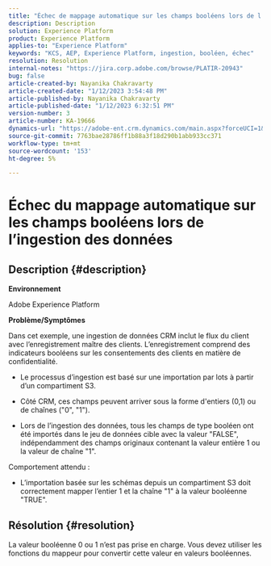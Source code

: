 ```yaml
---
title: "Échec de mappage automatique sur les champs booléens lors de l’ingestion des données"
description: Description
solution: Experience Platform
product: Experience Platform
applies-to: "Experience Platform"
keywords: "KCS, AEP, Experience Platform, ingestion, booléen, échec"
resolution: Resolution
internal-notes: "https://jira.corp.adobe.com/browse/PLATIR-20943"
bug: false
article-created-by: Nayanika Chakravarty
article-created-date: "1/12/2023 3:54:48 PM"
article-published-by: Nayanika Chakravarty
article-published-date: "1/12/2023 6:32:51 PM"
version-number: 3
article-number: KA-19666
dynamics-url: "https://adobe-ent.crm.dynamics.com/main.aspx?forceUCI=1&pagetype=entityrecord&etn=knowledgearticle&id=ce8ba86c-9192-ed11-aad1-6045bd006c82"
source-git-commit: 7763bae28786ff1b88a3f18d290b1abb933cc371
workflow-type: tm+mt
source-wordcount: '153'
ht-degree: 5%

---
```


# Échec du mappage automatique sur les champs booléens lors de l’ingestion des données

## Description {#description}


<b>Environnement</b>

Adobe Experience Platform

<b>Problème/Symptômes</b>

Dans cet exemple, une ingestion de données CRM inclut le flux du client avec l’enregistrement maître des clients. L’enregistrement comprend des indicateurs booléens sur les consentements des clients en matière de confidentialité.

- Le processus d’ingestion est basé sur une importation par lots à partir d’un compartiment S3.

- Côté CRM, ces champs peuvent arriver sous la forme d&#39;entiers (0,1) ou de chaînes (&quot;0&quot;, &quot;1&quot;).

- Lors de l’ingestion des données, tous les champs de type booléen ont été importés dans le jeu de données cible avec la valeur &quot;FALSE&quot;, indépendamment des champs originaux contenant la valeur entière 1 ou la valeur de chaîne &quot;1&quot;.

Comportement attendu :

- L’importation basée sur les schémas depuis un compartiment S3 doit correctement mapper l’entier 1 et la chaîne &quot;1&quot; à la valeur booléenne &quot;TRUE&quot;.




## Résolution {#resolution}


La valeur booléenne 0 ou 1 n’est pas prise en charge. Vous devez utiliser les fonctions du mappeur pour convertir cette valeur en valeurs booléennes.

